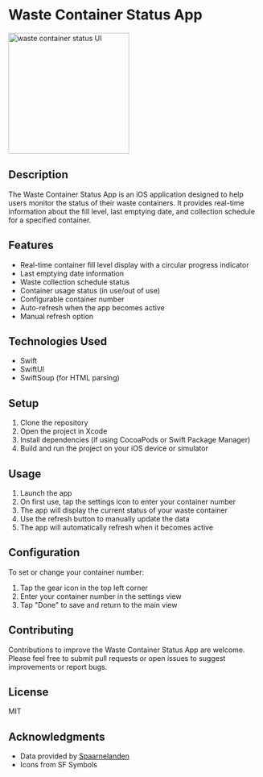 # Waste Container Status App

<img src="https://github.com/user-attachments/assets/f6fd41f2-6af3-4898-9b6a-435dcd802a7f" alt="waste container status UI" width="240"/>

## Description

The Waste Container Status App is an iOS application designed to help users monitor the status of their waste containers. It provides real-time information about the fill level, last emptying date, and collection schedule for a specified container.

## Features

- Real-time container fill level display with a circular progress indicator
- Last emptying date information
- Waste collection schedule status
- Container usage status (in use/out of use)
- Configurable container number
- Auto-refresh when the app becomes active
- Manual refresh option

## Technologies Used

- Swift
- SwiftUI
- SwiftSoup (for HTML parsing)

## Setup

1. Clone the repository
2. Open the project in Xcode
3. Install dependencies (if using CocoaPods or Swift Package Manager)
4. Build and run the project on your iOS device or simulator

## Usage

1. Launch the app
2. On first use, tap the settings icon to enter your container number
3. The app will display the current status of your waste container
4. Use the refresh button to manually update the data
5. The app will automatically refresh when it becomes active

## Configuration

To set or change your container number:

1. Tap the gear icon in the top left corner
2. Enter your container number in the settings view
3. Tap "Done" to save and return to the main view

## Contributing

Contributions to improve the Waste Container Status App are welcome. Please feel free to submit pull requests or open issues to suggest improvements or report bugs.

## License

MIT

## Acknowledgments

- Data provided by [Spaarnelanden](https://inzameling.spaarnelanden.nl/)
- Icons from SF Symbols
